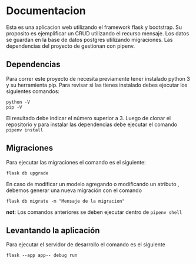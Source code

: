 # Documentacion
Esta es una aplicacion web utilizando el framework flask y bootstrap. Su proposito es ejemplificar un CRUD utilizando el recurso mensaje.
Los datos se guardan en la base de datos postgres utilizando migraciones.
Las dependencias del proyecto de gestionan con pipenv.
## Dependencias
Para correr este proyecto de necesita previamente tener instalado python 3 y su herramienta pip.
Para revisar si las tienes instalado debes ejecutar los siguientes comandos:
```
python -V
pip -V
```
El resultado debe indicar el número superior a 3.
Luego de clonar el repositorio y para instalar las dependencias debe ejecutar el comando
`pipenv install`
## Migraciones
Para ejecutar las migraciones el comando es el siguiente:
```
flask db upgrade
```
En caso de modificar un modelo agregando o modificando un atributo , debemos generar una nueva migración con el comando
```
flask db migrate -m "Mensaje de la migracion"
```
**not**:
Los comandos anteriores se deben ejecutar dentro de `pipenv shell`
## Levantando la aplicación
Para ejecutar el servidor de desarrollo el comando es el siguiente
```
flask --app app-- debug run
```